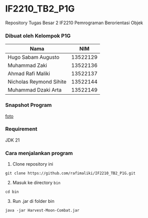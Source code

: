 # IF2210_TB2_P1G

Repository Tugas Besar 2 IF2210 Pemrograman Berorientasi Objek

### Dibuat oleh Kelompok P1G

| Nama                    | NIM      |
| ----------------------- | -------- |
| Hugo Sabam Augusto      | 13522129 |
| Muhammad Zaki           | 13522136 |
| Ahmad Rafi Maliki       | 13522137 |
| Nicholas Reymond Sihite | 13522144 |
| Muhammad Dzaki Arta     | 13522149 |



### Snapshot Program
[foto](pic/main.png)

### Requirement

JDK 21

### Cara menjalankan program

1. Clone repository ini

``
git clone https://github.com/rafimaliki/IF2210_TB2_P1G.git
``

2. Masuk ke directory `bin`

``
cd bin
``

3. Run .jar di folder bin

``
java -jar Harvest-Moon-Combat.jar
``